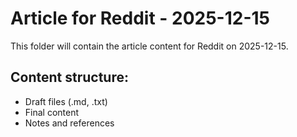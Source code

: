# Article for Reddit - 2025-12-15

This folder will contain the article content for Reddit on 2025-12-15.

## Content structure:
- Draft files (.md, .txt)
- Final content
- Notes and references
